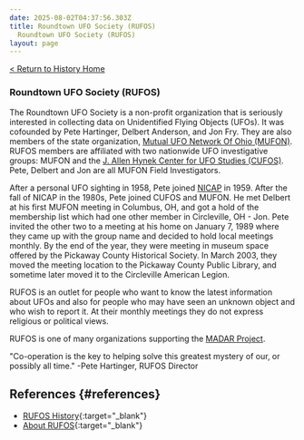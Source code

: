 ```yaml
---
date: 2025-08-02T04:37:56.303Z
title: Roundtown UFO Society (RUFOS)
  Roundtown UFO Society (RUFOS)
layout: page
---
```


[< Return to History Home](/History-TriState)

### Roundtown UFO Society (RUFOS)
The Roundtown UFO Society is a non-profit organization that is seriously interested in collecting data on Unidentified Flying Objects (UFOs). It was cofounded by Pete Hartinger, Delbert Anderson, and Jon Fry. They are also members of the state organization, [Mutual UFO Network Of Ohio (MUFON)](OHMUFON). RUFOS members are affiliated with two nationwide UFO investigative groups: MUFON and the [J. Allen Hynek Center for UFO Studies (CUFOS)](CUFOS). Pete, Delbert and Jon are all MUFON Field Investigators.

After a personal UFO sighting in 1958, Pete joined [NICAP](NICAP) in 1959. After the fall of NICAP in the 1980s, Pete joined CUFOS and MUFON. He met Delbert at his first MUFON meeting in Columbus, OH, and got a hold of the membership list which had one other member in Circleville, OH - Jon. Pete invited the other two to a meeting at his home on January 7, 1989 where they came up with the group name and decided to hold local meetings monthly. By the end of the year, they were meeting in museum space offered by the Pickaway County Historical Society. In March 2003, they moved the meeting location to the Pickaway County Public Library, and sometime later moved it to the Circleville American Legion.

RUFOS is an outlet for people who want to know the latest information about UFOs and also for people who may have seen an unknown object and who wish to report it. At their monthly meetings they do not express religious or political views.

RUFOS is one of many organizations supporting the [MADAR Project](MADARProject).

"Co-operation is the key to helping solve this greatest mystery of our, or possibly all time." -Pete Hartinger, RUFOS Director

References {#references}
----------
- [RUFOS History](https://roundtownufosociety.com/history.html){:target="_blank"}
- [About RUFOS](https://roundtownufosociety.com/about.html){:target="_blank"}